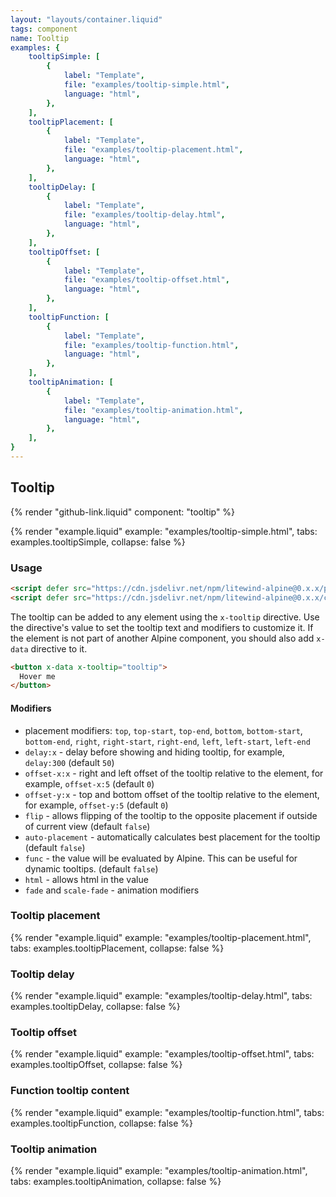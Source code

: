 ```yaml
---
layout: "layouts/container.liquid"
tags: component
name: Tooltip
examples: {
    tooltipSimple: [
        {
            label: "Template",
            file: "examples/tooltip-simple.html",
            language: "html",
        },
    ],
    tooltipPlacement: [
        {
            label: "Template",
            file: "examples/tooltip-placement.html",
            language: "html",
        },
    ],
    tooltipDelay: [
        {
            label: "Template",
            file: "examples/tooltip-delay.html",
            language: "html",
        },
    ],
    tooltipOffset: [
        {
            label: "Template",
            file: "examples/tooltip-offset.html",
            language: "html",
        },
    ],
    tooltipFunction: [
        {
            label: "Template",
            file: "examples/tooltip-function.html",
            language: "html",
        },
    ],
    tooltipAnimation: [
        {
            label: "Template",
            file: "examples/tooltip-animation.html",
            language: "html",
        },
    ],
}
---
```

## Tooltip

{% render "github-link.liquid" component: "tooltip" %}

{% render "example.liquid" example: "examples/tooltip-simple.html", tabs: examples.tooltipSimple, collapse: false %}

### Usage

```html
<script defer src="https://cdn.jsdelivr.net/npm/litewind-alpine@0.x.x/plugins/use-floating/dist/cdn.min.js"></script>
<script defer src="https://cdn.jsdelivr.net/npm/litewind-alpine@0.x.x/components/tooltip/dist/cdn.min.js"></script>
```

The tooltip can be added to any element using the `x-tooltip` directive. Use the directive's value to set the tooltip text and modifiers to customize it. If the element is not part of another Alpine component, you should also add `x-data` directive to it.

```html
<button x-data x-tooltip="tooltip">
  Hover me
</button>
```

#### Modifiers

- placement modifiers: `top`, `top-start`, `top-end`, `bottom`, `bottom-start`, `bottom-end`, `right`, `right-start`, `right-end`, `left`, `left-start`, `left-end`
- `delay:x` - delay before showing and hiding tooltip, for example, `delay:300` (default `50`)
- `offset-x:x` - right and left offset of the tooltip relative to the element, for example, `offset-x:5` (default `0`)
- `offset-y:x` - top and bottom offset of the tooltip relative to the element, for example, `offset-y:5` (default `0`)
- `flip` - allows flipping of the tooltip to the opposite placement if outside of current view (default `false`)
- `auto-placement` - automatically calculates best placement for the tooltip (default `false`)
- `func` - the value will be evaluated by Alpine. This can be useful for dynamic tooltips. (default `false`)
- `html` - allows html in the value
- `fade` and `scale-fade` - animation modifiers

### Tooltip placement

{% render "example.liquid" example: "examples/tooltip-placement.html", tabs: examples.tooltipPlacement, collapse: false %}

### Tooltip delay

{% render "example.liquid" example: "examples/tooltip-delay.html", tabs: examples.tooltipDelay, collapse: false %}

### Tooltip offset

{% render "example.liquid" example: "examples/tooltip-offset.html", tabs: examples.tooltipOffset, collapse: false %}

### Function tooltip content

{% render "example.liquid" example: "examples/tooltip-function.html", tabs: examples.tooltipFunction, collapse: false %}

### Tooltip animation

{% render "example.liquid" example: "examples/tooltip-animation.html", tabs: examples.tooltipAnimation, collapse: false %}
